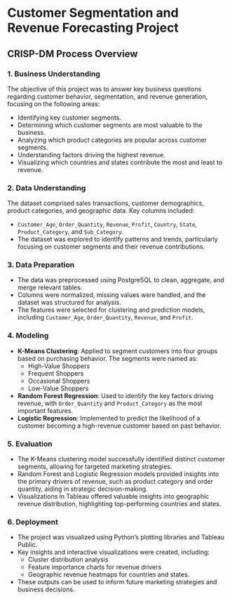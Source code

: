 # Customer Segmentation and Revenue Forecasting Project

## CRISP-DM Process Overview

### 1. **Business Understanding**
The objective of this project was to answer key business questions regarding customer behavior, segmentation, and revenue generation, focusing on the following areas:
- Identifying key customer segments.
- Determining which customer segments are most valuable to the business.
- Analyzing which product categories are popular across customer segments.
- Understanding factors driving the highest revenue.
- Visualizing which countries and states contribute the most and least to revenue.

### 2. **Data Understanding**
The dataset comprised sales transactions, customer demographics, product categories, and geographic data. Key columns included:
- `Customer_Age`, `Order_Quantity`, `Revenue`, `Profit`, `Country`, `State`, `Product_Category`, and `Sub_Category`.
- The dataset was explored to identify patterns and trends, particularly focusing on customer segments and their revenue contributions.

### 3. **Data Preparation**
- The data was preprocessed using PostgreSQL to clean, aggregate, and merge relevant tables.
- Columns were normalized, missing values were handled, and the dataset was structured for analysis.
- The features were selected for clustering and prediction models, including `Customer_Age`, `Order_Quantity`, `Revenue`, and `Profit`.

### 4. **Modeling**
- **K-Means Clustering**: Applied to segment customers into four groups based on purchasing behavior. The segments were named as:
  - High-Value Shoppers
  - Frequent Shoppers
  - Occasional Shoppers
  - Low-Value Shoppers
- **Random Forest Regression**: Used to identify the key factors driving revenue, with `Order_Quantity` and `Product_Category` as the most important features.
- **Logistic Regression**: Implemented to predict the likelihood of a customer becoming a high-revenue customer based on past behavior.

### 5. **Evaluation**
- The K-Means clustering model successfully identified distinct customer segments, allowing for targeted marketing strategies.
- Random Forest and Logistic Regression models provided insights into the primary drivers of revenue, such as product category and order quantity, aiding in strategic decision-making.
- Visualizations in Tableau offered valuable insights into geographic revenue distribution, highlighting top-performing countries and states.

### 6. **Deployment**
- The project was visualized using Python’s plotting libraries and Tableau Public. 
- Key insights and interactive visualizations were created, including:
  - Cluster distribution analysis
  - Feature importance charts for revenue drivers
  - Geographic revenue heatmaps for countries and states.
- These outputs can be used to inform future marketing strategies and business decisions.

